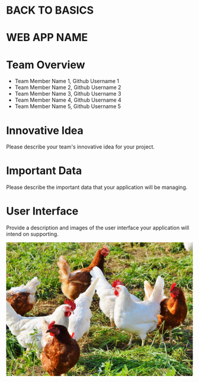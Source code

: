 # BACK TO BASICS

# WEB APP NAME

# Team Overview

* Team Member Name 1, Github Username 1
* Team Member Name 2, Github Username 2
* Team Member Name 3, Github Username 3
* Team Member Name 4, Github Username 4
* Team Member Name 5, Github Username 5

# Innovative Idea

Please describe your team's innovative idea for your project.

# Important Data

Please describe the important data that your application will be managing.

# User Interface

Provide a description and images of the user interface your
application will intend on supporting.

![example image](imgs/chick.jpg)

